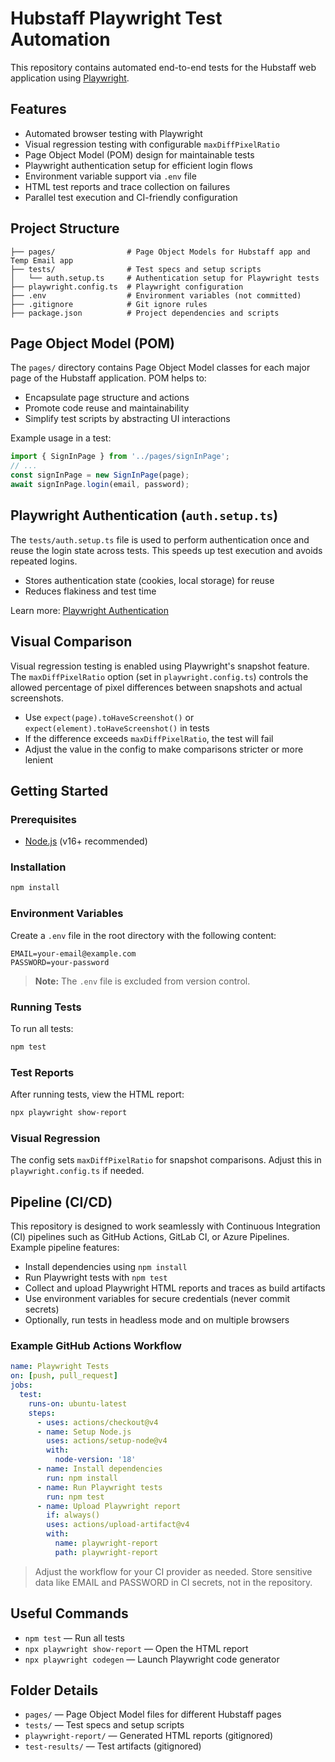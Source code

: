 # Hubstaff Playwright Test Automation

This repository contains automated end-to-end tests for the Hubstaff web application using [Playwright](https://playwright.dev/).

## Features
- Automated browser testing with Playwright
- Visual regression testing with configurable `maxDiffPixelRatio`
- Page Object Model (POM) design for maintainable tests
- Playwright authentication setup for efficient login flows
- Environment variable support via `.env` file
- HTML test reports and trace collection on failures
- Parallel test execution and CI-friendly configuration

## Project Structure
```
├── pages/                # Page Object Models for Hubstaff app and Temp Email app
├── tests/                # Test specs and setup scripts
│   └── auth.setup.ts     # Authentication setup for Playwright tests
├── playwright.config.ts  # Playwright configuration
├── .env                  # Environment variables (not committed)
├── .gitignore            # Git ignore rules
├── package.json          # Project dependencies and scripts
```

## Page Object Model (POM)
The `pages/` directory contains Page Object Model classes for each major page of the Hubstaff application. POM helps to:
- Encapsulate page structure and actions
- Promote code reuse and maintainability
- Simplify test scripts by abstracting UI interactions

Example usage in a test:
```ts
import { SignInPage } from '../pages/signInPage';
// ...
const signInPage = new SignInPage(page);
await signInPage.login(email, password);
```

## Playwright Authentication (`auth.setup.ts`)
The `tests/auth.setup.ts` file is used to perform authentication once and reuse the login state across tests. This speeds up test execution and avoids repeated logins.
- Stores authentication state (cookies, local storage) for reuse
- Reduces flakiness and test time

Learn more: [Playwright Authentication](https://playwright.dev/docs/auth)

## Visual Comparison
Visual regression testing is enabled using Playwright's snapshot feature. The `maxDiffPixelRatio` option (set in `playwright.config.ts`) controls the allowed percentage of pixel differences between snapshots and actual screenshots.
- Use `expect(page).toHaveScreenshot()` or `expect(element).toHaveScreenshot()` in tests
- If the difference exceeds `maxDiffPixelRatio`, the test will fail
- Adjust the value in the config to make comparisons stricter or more lenient

## Getting Started

### Prerequisites
- [Node.js](https://nodejs.org/) (v16+ recommended)

### Installation
```sh
npm install
```

### Environment Variables
Create a `.env` file in the root directory with the following content:
```
EMAIL=your-email@example.com
PASSWORD=your-password
```

> **Note:** The `.env` file is excluded from version control.

### Running Tests
To run all tests:
```sh
npm test
```

### Test Reports
After running tests, view the HTML report:
```sh
npx playwright show-report
```

### Visual Regression
The config sets `maxDiffPixelRatio` for snapshot comparisons. Adjust this in `playwright.config.ts` if needed.

## Pipeline (CI/CD)
This repository is designed to work seamlessly with Continuous Integration (CI) pipelines such as GitHub Actions, GitLab CI, or Azure Pipelines. Example pipeline features:
- Install dependencies using `npm install`
- Run Playwright tests with `npm test`
- Collect and upload Playwright HTML reports and traces as build artifacts
- Use environment variables for secure credentials (never commit secrets)
- Optionally, run tests in headless mode and on multiple browsers

### Example GitHub Actions Workflow
```yaml
name: Playwright Tests
on: [push, pull_request]
jobs:
  test:
    runs-on: ubuntu-latest
    steps:
      - uses: actions/checkout@v4
      - name: Setup Node.js
        uses: actions/setup-node@v4
        with:
          node-version: '18'
      - name: Install dependencies
        run: npm install
      - name: Run Playwright tests
        run: npm test
      - name: Upload Playwright report
        if: always()
        uses: actions/upload-artifact@v4
        with:
          name: playwright-report
          path: playwright-report
```

> Adjust the workflow for your CI provider as needed. Store sensitive data like EMAIL and PASSWORD in CI secrets, not in the repository.

## Useful Commands
- `npm test` — Run all tests
- `npx playwright show-report` — Open the HTML report
- `npx playwright codegen` — Launch Playwright code generator

## Folder Details
- `pages/` — Page Object Model files for different Hubstaff pages
- `tests/` — Test specs and setup scripts
- `playwright-report/` — Generated HTML reports (gitignored)
- `test-results/` — Test artifacts (gitignored)
